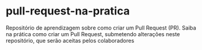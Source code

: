 # pull-request-na-pratica
Repositório de aprendizagem sobre como criar um Pull Request (PR). Saiba na prática como criar um Pull Request, submetendo alterações neste repositório, que serão aceitas pelos colaboradores
